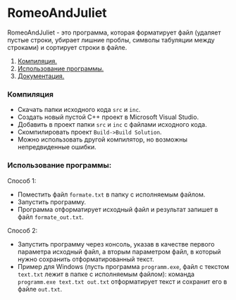 ﻿# RomeoAndJuliet
RomeoAndJuliet - это программа, которая форматирует файл (удаляет пустые строки, убирает лишние проблы, символы табуляции между строками) и сортирует строки в файле.

1. [Компиляция.](#компиляция)
2. [Использование программы.](#использование-программы)
2. [Документация.](#документация)

### Компиляция
* Скачать папки исходного кода `src` и `inc`.
* Создать новый пустой C++ проект в Microsoft Visual Studio.
* Добавить в проект папки `src` и `inc` с файлами исходного кода.
* Скомпилировать проект `Build->Build Solution`.
* Можно использовать другой компилятор, но возможны непредвиденные ошибки.

### Использование программы:

Способ 1:
* Поместить файл `formate.txt` в папку с исполняемым файлом.
* Запустить программу.
* Программа отформатирует исходный файл и результат запишет в файл `formate_out.txt`.

Способ 2:
* Запустить программу через консоль, указав в качестве первого параметра исходный файл, а вторым параметром файл, в который нужно сохранить отформатированный текст.
* Пример для Windows (пусть программа `programm.exe`, файл с текстом `text.txt` лежит в папке с исполняемым файлом): команда `programm.exe text.txt out.txt` отформатирует текст и сохранит его в файле `out.txt`.